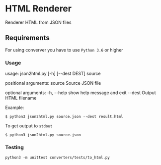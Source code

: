 
# HTML Renderer

Renderer HTML from JSON files


## Requirements

For using converver you have to use `Python 3.6` or higher


### Usage
usage: json2html.py [-h] [--dest DEST] source

positional arguments:
  source       Source JSON file

optional arguments:
  -h, --help   show help message and exit
  --dest Output HTML filename

Example:

```
$ python3 json2html.py source.json --dest result.html
```

To get output to `stdout`
```
$ python3 json2html.py source.json
```

### Testing
```
python3 -m unittest converters/tests/to_html.py 
```
